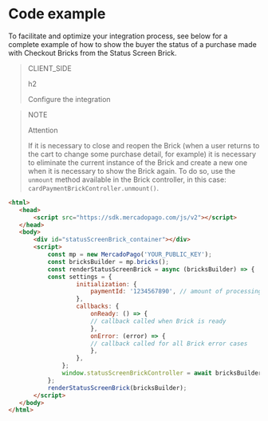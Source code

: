 # Code example

To facilitate and optimize your integration process, see below for a complete example of how to show the buyer the status of a purchase made with Checkout Bricks from the Status Screen Brick.

> CLIENT_SIDE
>
> h2
>
> Configure the integration

> NOTE
>
> Attention
>
> If it is necessary to close and reopen the Brick (when a user returns to the cart to change some purchase detail, for example) it is necessary to eliminate the current instance of the Brick and create a new one when it is necessary to show the Brick again.
> To do so, use the `unmount` method available in the Brick controller, in this case: `cardPaymentBrickController.unmount()`.

```html
<html>
   <head>
       <script src="https://sdk.mercadopago.com/js/v2"></script>
   </head>
   <body>
       <div id="statusScreenBrick_container"></div>
       <script>
           const mp = new MercadoPago('YOUR_PUBLIC_KEY');
           const bricksBuilder = mp.bricks();
           const renderStatusScreenBrick = async (bricksBuilder) => {
           const settings = {
                   initialization: {
                       paymentId: '1234567890', // amount of processing to be performed
                   },
                   callbacks: {
                       onReady: () => {
                       // callback called when Brick is ready
                       },
                       onError: (error) => {
                       // callback called for all Brick error cases
                       },
                   },
               };
               window.statusScreenBrickController = await bricksBuilder.create('statusScreen', 'statusScreenBrick_container', settings);
           };
           renderStatusScreenBrick(bricksBuilder);
       </script>
   </body>
</html>
```